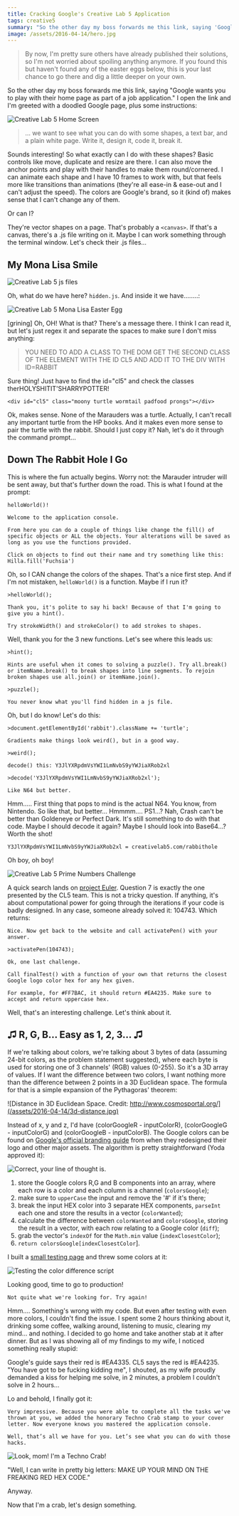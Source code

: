 ```yaml
---
title: Cracking Google's Creative Lab 5 Application
tags: creative5
summary: "So the other day my boss forwards me this link, saying 'Google wants you to play with their home page as part of a job application.' I open the link and I'm greeted with a doodled Google page, plus some instructions..."
image: /assets/2016-04-14/hero.jpg
---
```


> By now, I'm pretty sure others have already published their solutions, so I'm not worried about spoiling anything anymore. If you found this but haven't found any of the easter eggs below, this is your last chance to go there and dig a little deeper on your own.

So the other day my boss forwards me this link, saying "Google wants you to play with their home page as part of a job application." I open the link and I'm greeted with a doodled Google page, plus some instructions:

![Creative Lab 5 Home Screen](/assets/2016-04-14/creativelab5-start-screen.jpg)

>... we want to see what you can do with some shapes, a text bar, and a plain white page. Write it, design it, code it, break it.

Sounds interesting! So what exactly can I do with these shapes? Basic controls like move, duplicate and resize are there. I can also move the anchor points and play with their handles to make them round/cornered. I can animate each shape and I have 10 frames to work with, but that feels more like transitions than animations (they're all ease-in & ease-out and I can't adjust the speed). The colors are Google's brand, so it (kind of) makes sense that I can't change any of them.

Or can I?

They're vector shapes on a page. That's probably a `<canvas>`. If that's a canvas, there's a .js file writing on it. Maybe I can work something through the terminal window. Let's check their .js files...


## My Mona Lisa Smile

![Creative Lab 5 js files](/assets/2016-04-14/js-files.jpg)

Oh, what do we have here? `hidden.js`. And inside it we have........:

![Creative Lab 5 Mona Lisa Easter Egg](/assets/2016-04-14/mona-lisa-easter-egg.jpg)

[grining] Oh, OH! What is that? There's a message there. I think I can read it, but let's just regex it and separate the spaces to make sure I don't miss anything:

>YOU NEED TO ADD A CLASS TO THE DOM GET THE SECOND CLASS OF THE ELEMENT WITH THE ID CL5 AND ADD IT TO THE DIV WITH ID=RABBIT

Sure thing! Just have to find the id="cl5" and check the classes therHOLYSHITIT'SHARRYPOTTER!

`<div id="cl5" class="moony turtle wormtail padfood prongs"></div>`

Ok, makes sense. None of the Marauders was a turtle. Actually, I can't recall any important turtle from the HP books. And it makes even more sense to pair the turtle with the rabbit. Should I just copy it? Nah, let's do it through the command prompt...


## Down The Rabbit Hole I Go
This is where the fun actually begins. Worry not: the Marauder intruder will be sent away, but that's further down the road. This is what I found at the prompt:

`helloWorld()!`

`Welcome to the application console.`

`From here you can do a couple of things like change the fill() of specific objects or ALL the objects. Your alterations will be saved as long as you use the functions provided.`

`Click on objects to find out their name and try something like this:
Hilla.fill('Fuchsia')`

Oh, so I CAN change the colors of the shapes. That's a nice first step. And if I'm not mistaken, `helloWorld()` is a function. Maybe if I run it?

`>helloWorld();`

`Thank you, it's polite to say hi back! Because of that I'm going to give you a hint().`

`Try strokeWidth() and strokeColor() to add strokes to shapes.`

Well, thank you for the 3 new functions. Let's see where this leads us:

`>hint();`

`Hints are useful when it comes to solving a puzzle(). Try all.break() or itemName.break() to break shapes into line segments. To rejoin broken shapes use all.join() or itemName.join().`

`>puzzle();`

`You never know what you'll find hidden in a js file.`

Oh, but I do know! Let's do this:

`>document.getElementById('rabbit').className += 'turtle';`

`Gradients make things look weird(), but in a good way.`

`>weird();`

`decode() this: Y3JlYXRpdmVsYWI1LmNvbS9yYWJiaXRob2xl`

`>decode('Y3JlYXRpdmVsYWI1LmNvbS9yYWJiaXRob2xl');`

`Like N64 but better.`

Hmm..... First thing that pops to mind is the actual N64. You know, from Nintendo. So like that, but better... Hmmmm.... PS1...? Nah, Crash can't be better than Goldeneye or Perfect Dark. It's still something to do with that code. Maybe I should decode it again? Maybe I should look into Base64...? Worth the shot!

`Y3JlYXRpdmVsYWI1LmNvbS9yYWJiaXRob2xl = creativelab5.com/rabbithole`

Oh boy, oh boy! 

![Creative Lab 5 Prime Numbers Challenge](/assets/2016-04-14/prime-numbers.jpg)

A quick search lands on <a href="https://projecteuler.net/" target="_blank">project Euler</a>. Question 7 is exactly the one presented by the CL5 team. This is not a tricky question. If anything, it's about computational power for going through the iterations if your code is badly designed. In any case, someone already solved it: 104743. Which returns:

`Nice. Now get back to the website and call activatePen() with your answer.`

`>activatePen(104743);`

`Ok, one last challenge.`

`Call finalTest() with a function of your own that returns the closest Google logo color hex for any hex given.`

`For example, for #FF7BAC, it should return #EA4235. Make sure to accept and return uppercase hex.`

Well, that's an interesting challenge. Let's think about it.


## ♫ R, G, B... Easy as 1, 2, 3... ♫
If we're talking about colors, we're talking about 3 bytes of data (assuming 24-bit colors, as the problem statement suggested), where each byte is used for storing one of 3 channels' (RGB) values (0-255). So it's a 3D array of values. If I want the difference between two colors, I want nothing more than the difference between 2 points in a 3D Euclidean space. The formula for that is a simple expansion of the Pythagoras' theorem:

![Distance in 3D Euclidean Space. Credit: http://www.cosmosportal.org/](/assets/2016-04-14/3d-distance.jpg)

Instead of x, y and z, I'd have (colorGoogleR - inputColorR), (colorGoogleG - inputColorG) and (colorGoogleB - inputColorB). The Google colors can be found on <a href="https://design.google.com/articles/evolving-the-google-identity/" target="_blank">Google's official branding guide</a> from when they redesigned their logo and other major assets. The algorithm is pretty straightforward (Yoda approved it):


![Correct, your line of thought is.](/assets/2016-04-14/color-difference-whiteboard.jpg)

1. store the Google colors R,G and B components into an array, where each row is a color and each column is a channel (`colorsGoogle`);
2. make sure to `upperCase` the input and remove the '#' if it's there;
3. break the input HEX color into 3 separate HEX components, `parseInt` each one and store the results in a vector (`colorWanted`);
4. calculate the difference between `colorWanted` and `colorsGoogle`, storing the result in a vector, with each row relating to a Google color (`diff`);
5. grab the vector's `indexOf` for the `Math.min` value (`indexClosestColor`);
6. `return colorsGoogle[indexClosestColor`].

I built a <a href="http://htmlpreview.github.io/?https://github.com/clapinton/CreativeLab5/blob/master/finalTest/index.html" target="_blank">small testing page</a> and threw some colors at it:

![Testing the color difference script](/assets/2016-04-14/color-difference-tester.jpg)

Looking good, time to go to production!

`Not quite what we're looking for. Try again!`

Hmm.... Something's wrong with my code. But even after testing with even more colors, I couldn't find the issue. I spent some 2 hours thinking about it, drinking some coffee, walking around, listening to music, clearing my mind... and nothing. I decided to go home and take another stab at it after dinner. But as I was showing all of my findings to my wife, I noticed something really stupid:

Google's guide says their red is #EA4335. CL5 says the red is #EA4235. "You have got to be fucking kidding me", I shouted, as my wife proudly demanded a kiss for helping me solve, in 2 minutes, a problem I couldn't solve in 2 hours...

Lo and behold, I finally got it:

`Very impressive. Because you were able to complete all the tasks we've thrown at you, we added the honorary Techno Crab stamp to your cover letter. Now everyone knows you mastered the application console.`

`Well, that’s all we have for you. Let’s see what you can do with those hacks.`

![Look, mom! I'm a Techno Crab!](/assets/2016-04-14/crab-badge.jpg)

"Well, I can write in pretty big letters: MAKE UP YOUR MIND ON THE FREAKING RED HEX CODE."

Anyway.

Now that I'm a crab, let's design something.

<div class="tsuzuku"></div>